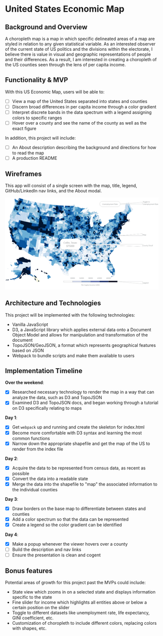 # United States Economic Map

## Background and Overview

A choropleth map is a map in which specific delineated areas of a map are styled in relation to any given statistical variable. As an interested observer of the current state of US politics and the divisions within the electorate, I believe there is value in visual and geographic representations of people and their differences. As a result, I am interested in creating a choropleth of the US counties seen through the lens of per capita income.

## Functionality & MVP

With this US Economic Map, users will be able to:

- [ ] View a map of the United States separated into states and counties
- [ ] Discern broad differences in per capita income through a color gradient
- [ ] Interpret discrete bands in the data spectrum with a legend assigning colors to specific ranges
- [ ] Hover over a county and see the name of the county as well as the exact figure

In addition, this project will include:

- [ ] An About description describing the background and directions for how to read the map
- [ ] A production README

## Wireframes

This app will consist of a single screen with the map, title, legend, GitHub/LinkedIn nav links, and the About modal.

![wireframes](wireframe.png)

## Architecture and Technologies

This project will be implemented with the following technologies:

- Vanilla JavaScript
- D3, a JavaScript library which applies external data onto a Document Object Model and allows for manipulation and transformation of the document
- TopoJSON/GeoJSON, a format which represents geographical features based on JSON
- Webpack to bundle scripts and make them available to users

## Implementation Timeline

**Over the weekend**:
- [x] Researched necessary technology to render the map in a way that can analyze the data, such as D3 and TopoJSON
- [x] Examined D3 and TopoJSON docs, and began working through a tutorial on D3 specifically relating to maps

**Day 1**:

- [x] Get `webpack` up and running and create the skeleton for index.html
- [x] Become more comfortable with D3 syntax and learning the most common functions
- [x] Narrow down the appropriate shapefile and get the map of the US to render from the index file

**Day 2**:

- [x] Acquire the data to be represented from census data, as recent as possible
- [x] Convert the data into a readable state
- [x] Merge the data into the shapefile to "map" the associated information to the individual counties

**Day 3**:

- [x] Draw borders on the base map to differentiate between states and counties
- [x] Add a color spectrum so that the data can be represented
- [x] Create a legend so the color gradient can be identified

**Day 4**:

- [x] Make a popup whenever the viewer hovers over a county
- [ ] Build the description and nav links
- [ ] Ensure the presentation is clean and cogent

## Bonus features

Potential areas of growth for this project past the MVPs could include:

- State view which zooms in on a selected state and displays information specific to the state
- Fine slider for income which highlights all entities above or below a certain position on the slider
- Toggle to different datasets like unemployment rate, life expectancy, GINI coefficient, etc.
- Customization of choropleth to include different colors, replacing colors with shapes, etc.
